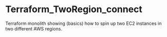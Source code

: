 # Terraform_TwoRegion_connect
Terraform monolith showing (basics) how to spin up two EC2 instances in two different AWS regions.
